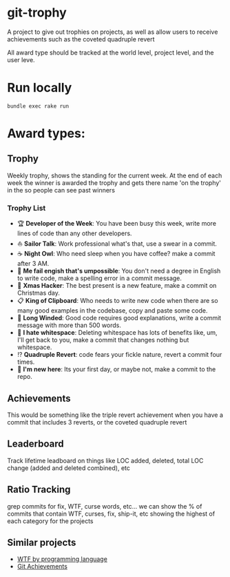 # git-trophy

A project to give out trophies on projects, as well as allow users to receive achievements such as the coveted quadruple revert

All award type should be tracked at the world level, project level, and the user leve.

# Run locally

`bundle exec rake run`

# Award types:

## Trophy

Weekly trophy, shows the standing for the current week. At the end of each week the winner is awarded the trophy and gets there name 'on the trophy' in the so people can see past winners

### Trophy List
* :trophy: __Developer of the Week__: You have been busy this week, write more lines of code than any other developers.
* :sailboat: __Sailor Talk__: Work professional what's that, use a swear in a commit.
* :coffee: __Night Owl__: Who need sleep when you have coffee? make a commit after 3 AM.
* :pencil: __Me fail engish that's umpossible__: You don't need a degree in English to write code, make a spelling error in a commit message.
* :santa: __Xmas Hacker__: The best present is a new feature, make a commit on Christmas day.
* :clipboard: __King of Clipboard__: Who needs to write new code when there are so many good examples in the codebase, copy and paste some code.
* :blue_book: __Long Winded__: Good code requires good explanations, write a commit message with more than 500 words.
* :hocho: __I hate whitespace__: Deleting whitespace has lots of benefits like, um, I'll get back to you, make a commit that changes nothing but whitespace.
* :interrobang: __Quadruple Revert__: code fears your fickle nature, revert a commit four times.
* :beginner: __I'm new here__: Its your first day, or maybe not, make a commit to the repo.

## Achievements

This would be something like the triple revert achievement when you have a commit that includes 3 reverts, or the coveted quadruple revert

## Leaderboard

Track lifetime leadboard on things like LOC added, deleted, total LOC change (added and deleted combined), etc

## Ratio Tracking

grep commits for fix, WTF, curse words, etc... we can show the % of commits that contain WTF, curses, fix, ship-it, etc showing the highest of each category for the projects


## Similar projects

* [WTF by programming language](http://www.codeodor.com/index.cfm/2011/8/11/wtfs-by-programming-language-repository-on-github/3395)
* [Git Achievements](https://github.com/icefox/git-achievements)
